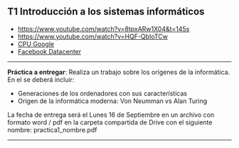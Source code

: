 
## T1  Introducción a los sistemas informáticos

- https://www.youtube.com/watch?v=8tpxARw1X04&t=145s
- https://www.youtube.com/watch?v=HQF-QbIoTCw
- <a href="https://www.youtube.com/watch?v=zDAYZU4A3w0">CPU Google</a>
- <a href="https://www.youtube.com/watch?v=2l6gI-ksdKs">Facebook Datacenter</a>

****

**Práctica a entregar**: Realiza un trabajo sobre los orígenes de la informática. En el se deberá incluir:
- Generaciones de los ordenadores con sus características
- Origen de la informática moderna: Von Neumman vs Alan Turing

La fecha de entrega será el Lunes 16 de Septiembre en un archivo con formato word / pdf en la carpeta compartida de Drive con el siguiente nombre: practica1_nombre.pdf

****

